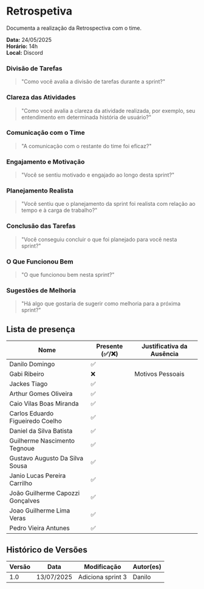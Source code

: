 # Retrospetiva

Documenta a realização da Retrospectiva com o time.

**Data:** 24/05/2025      
**Horário:** 14h         
**Local:** Discord 

### Divisão de Tarefas
>"Como você avalia a divisão de tarefas durante a sprint?"



### Clareza das Atividades
>"Como você avalia a clareza da atividade realizada, por exemplo, seu entendimento em determinada história de usuário?"



### Comunicação com o Time
>"A comunicação com o restante do time foi eficaz?"



### Engajamento e Motivação
>"Você se sentiu motivado e engajado ao longo desta sprint?"



### Planejamento Realista
>"Você sentiu que o planejamento da sprint foi realista com relação ao tempo e à carga de trabalho?"



### Conclusão das Tarefas
>"Você conseguiu concluir o que foi planejado para você nesta sprint?"



### O Que Funcionou Bem
>"O que funcionou bem nesta sprint?"



### Sugestões de Melhoria
>"Há algo que gostaria de sugerir como melhoria para a próxima sprint?"




## Lista de presença

| Nome                             | Presente (✅/❌) | Justificativa da Ausência |
| -------------------------------- | -------------- | ------------------------- |
| Danilo Domingo                   | ✅              |                           |
| Gabi Ribeiro                     | ❌              | Motivos Pessoais          |
| Jackes Tiago                     | ✅              |                           |
| Arthur Gomes Oliveira            | ✅              |                           |
| Caio Vilas Boas Miranda          | ✅              |                           |
| Carlos Eduardo Figueiredo Coelho | ✅              |                           |
| Daniel da Silva Batista          | ✅              |                           |
| Guilherme Nascimento Tegnoue     | ✅              |                           |
| Gustavo Augusto Da Silva Sousa   | ✅              |                           |
| Janio Lucas Pereira Carrilho     | ✅              |                           |
| João Guilherme Capozzi Gonçalves | ✅              |                           |
| Joao Guilherme Lima Veras        | ✅              |                           |
| Pedro Vieira Antunes             | ✅              |                           |

## Histórico de Versões

| Versão | Data       | Modificação       | Autor(es) |
| ------ | ---------- | ----------------- | --------- |
| 1.0    | 13/07/2025 | Adiciona sprint 3 | Danilo    |